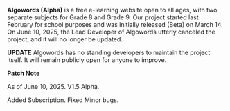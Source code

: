 **Algowords (Alpha)** is a free e-learning website open to all ages, with two separate subjects for Grade 8 and Grade 9. Our project started last February for school purposes and was initially released (Beta) on March 14. On June 10, 2025, the Lead Developer of Algowords utterly canceled the project, and it will no longer be updated.

**UPDATE**
Algowords has no standing developers to maintain the project itself. It will remain publicly open for anyone to improve.

**Patch Note**

As of June 10, 2025. V1.5 Alpha.

Added Subscription.
Fixed Minor bugs.

